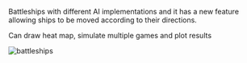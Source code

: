 Battleships with different AI implementations and it has a new feature allowing ships to be moved according to their directions.
 
 Can draw heat map, simulate multiple games and plot results
 
![battleships](https://user-images.githubusercontent.com/79359996/229434294-bd6571a9-9ab6-4c57-b3c1-823653f9b2c9.gif)
